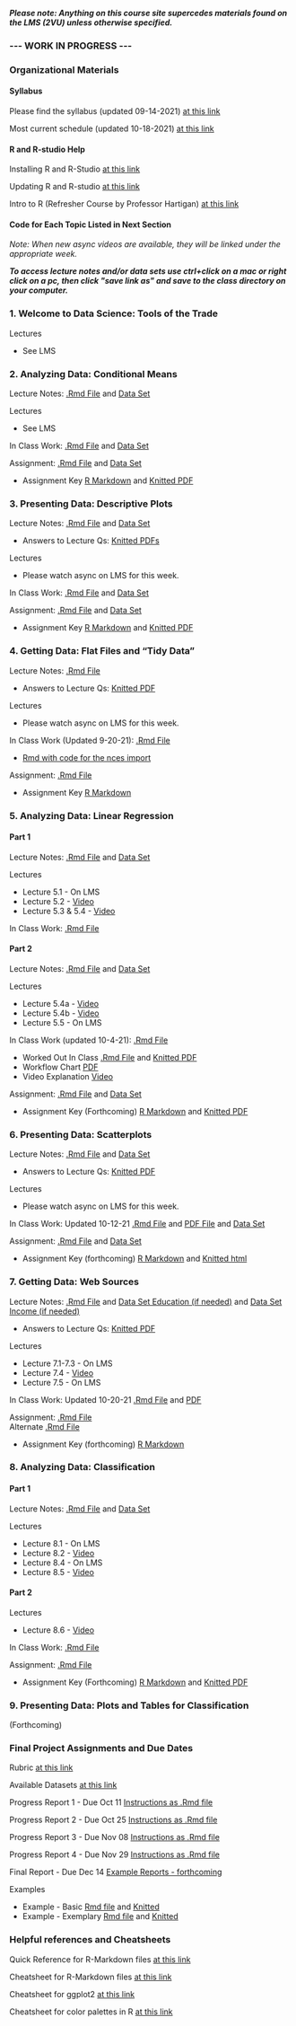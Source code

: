 ***Please note: Anything on this course site supercedes materials found on the LMS (2VU) unless otherwise specified.***

### --- WORK IN PROGRESS --- 

### Organizational Materials

#### Syllabus

Please find the syllabus (updated 09-14-2021) [at this link](https://github.com/rafael-a-garcia/LLO8200-Fall2021/raw/main/LLO_8200_Syllabus_v4.pdf)

Most current schedule (updated 10-18-2021) [at this link](https://github.com/rafael-a-garcia/LLO8200-Fall2021/raw/main/Schedule_10_18_2021.pdf)

#### R and R-studio Help

Installing R and R-Studio [at this link](https://github.com/rafael-a-garcia/LLO8200-Fall2021/raw/main/Installing%20R%20and%20RStudio.pdf)

Updating R and R-studio [at this link](https://github.com/rafael-a-garcia/LLO8200-Fall2021/raw/main/Updating%20R%20and%20RStudio.pdf)

Intro to R (Refresher Course by Professor Hartigan) [at this link](https://github.com/rafael-a-garcia/LLO8200-Fall2021/raw/main/IntroToR-Hartigan-08302021.pdf)


#### Code for Each Topic Listed in Next Section

*Note: When new async videos are available, they will be linked under the appropriate week.*


***To access lecture notes and/or data sets use ctrl+click on a mac or right click on a pc, then click "save link as" and save to the class directory on your computer.***

### 1\. Welcome to Data Science: Tools of the Trade

Lectures
 * See LMS

### 2\. Analyzing Data: Conditional Means

Lecture Notes: [.Rmd File](https://github.com/rafael-a-garcia/LLO8200-Fall2021/raw/main/02-conditional-means.Rmd) and  [Data Set](https://github.com/rafael-a-garcia/LLO8200-Fall2021/raw/main/sc_debt.Rds) 

Lectures
 * See LMS

In Class Work: [.Rmd File](https://github.com/rafael-a-garcia/LLO8200-Fall2021/raw/main/02-conditional-means-inclass.Rmd) and
[Data Set](https://github.com/rafael-a-garcia/LLO8200-Fall2021/raw/main/caschool.rdata) 

Assignment: [.Rmd File](https://raw.githubusercontent.com/rafael-a-garcia/LLO8200-Fall2021/main/02-assignment.Rmd) and
[Data Set](https://github.com/rafael-a-garcia/LLO8200-Fall2021/raw/main/sc_debt.Rdata)
  * Assignment Key [R Markdown](https://github.com/rafael-a-garcia/LLO8200-Fall2021/raw/main/02-assignment-key.Rmd) and [Knitted PDF](https://github.com/rafael-a-garcia/LLO8200-Fall2021/raw/main/02-assignment-key.pdf)

### 3\. Presenting Data: Descriptive Plots

Lecture Notes: [.Rmd File](https://github.com/rafael-a-garcia/LLO8200-Fall2021/raw/main/03-plot_means.Rmd) and  [Data Set](https://github.com/rafael-a-garcia/LLO8200-Fall2021/raw/main/attrition.Rdata) 
  * Answers to Lecture Qs: [Knitted PDFs](https://github.com/rafael-a-garcia/LLO8200-Fall2021/raw/main/03-plot_means-Qs.pdf)

Lectures
  * Please watch async on LMS for this week. 

In Class Work: [.Rmd File](https://github.com/rafael-a-garcia/LLO8200-Fall2021/raw/main/03-plot-means-inclass.Rmd) and
[Data Set](https://github.com/rafael-a-garcia/LLO8200-Fall2021/raw/main/sc_debt.Rds)

Assignment: [.Rmd File](https://raw.githubusercontent.com/rafael-a-garcia/LLO8200-Fall2021/main/03-assignment.Rmd) and
[Data Set](https://github.com/rafael-a-garcia/LLO8200-Fall2021/raw/main/sc_debt.Rds)
 * Assignment Key [R Markdown](https://github.com/rafael-a-garcia/LLO8200-Fall2021/raw/main/03-assignment-key.Rmd) and [Knitted PDF](https://github.com/rafael-a-garcia/LLO8200-Fall2021/raw/main/03-assignment-key.pdf)

### 4\. Getting Data: Flat Files and “Tidy Data” 

Lecture Notes: [.Rmd File](https://github.com/rafael-a-garcia/LLO8200-Fall2021/raw/main/04-flat_data.Rmd) 
  * Answers to Lecture Qs: [Knitted PDF](https://github.com/rafael-a-garcia/LLO8200-Fall2021/raw/main/04-flat_data-Qs.pdf)

Lectures
  * Please watch async on LMS for this week. 

In Class Work (Updated 9-20-21): [.Rmd File](https://github.com/rafael-a-garcia/LLO8200-Fall2021/raw/main/04-flat-data-inclass.Rmd)
  * [Rmd with code for the nces import](https://github.com/rafael-a-garcia/LLO8200-Fall2021/raw/main/04-flat-data-inclass_coded.Rmd)

Assignment: [.Rmd File](https://raw.githubusercontent.com/rafael-a-garcia/LLO8200-Fall2021/main/04-assignment.Rmd)
 * Assignment Key [R Markdown](https://github.com/rafael-a-garcia/LLO8200-Fall2021/raw/main/04-assignment-key.Rmd)

### 5\. Analyzing Data: Linear Regression

#### Part 1
Lecture Notes: [.Rmd File](https://github.com/rafael-a-garcia/LLO8200-Fall2021/raw/main/05-regression-1.Rmd) and  [Data Set](https://github.com/rafael-a-garcia/LLO8200-Fall2021/raw/main/area_data.Rds) 
 
Lectures
  * Lecture 5.1       - On LMS 
  * Lecture 5.2       - [Video](https://youtu.be/8P5CLj5Vy70)
  * Lecture 5.3 & 5.4 - [Video](https://youtu.be/6s5__DICHDg)

In Class Work: [.Rmd File](https://github.com/rafael-a-garcia/LLO8200-Fall2021/raw/main/05-regression-inclass-1.Rmd)


#### Part 2
Lecture Notes: [.Rmd File](https://github.com/rafael-a-garcia/LLO8200-Fall2021/raw/main/05-regression-2.Rmd) and  [Data Set](https://github.com/rafael-a-garcia/LLO8200-Fall2021/raw/main/area_data.Rds) 

Lectures
 * Lecture 5.4a - [Video](https://www.youtube.com/watch?v=llfHYO_MujY)
 * Lecture 5.4b - [Video](https://www.youtube.com/watch?v=hm33VbjQZMY)
 * Lecture 5.5  - On LMS 

In Class Work (updated 10-4-21): [.Rmd File](https://github.com/rafael-a-garcia/LLO8200-Fall2021/raw/main/05-regression-inclass-2.Rmd)
 * Worked Out In Class [.Rmd File](https://github.com/rafael-a-garcia/LLO8200-Fall2021/raw/main/05-regression-inclass-2(WorkedOut).Rmd) and [Knitted PDF](https://github.com/rafael-a-garcia/LLO8200-Fall2021/raw/main/05-regression-inclass-2-WorkedOut.pdf)
 * Workflow Chart [PDF](https://github.com/rafael-a-garcia/LLO8200-Fall2021/raw/main/WorkflowChart.pdf)
 * Video Explanation [Video](https://youtu.be/fo-X0pOzERM)

Assignment: [.Rmd File](https://raw.githubusercontent.com/rafael-a-garcia/LLO8200-Fall2021/main/05-assignment.Rmd) and
[Data Set](https://github.com/rafael-a-garcia/LLO8200-Fall2021/raw/main/area_data.Rds)
  * Assignment Key (Forthcoming) [R Markdown](https://github.com/rafael-a-garcia/LLO8200-Fall2021/raw/main/05-assignment-key.Rmd) and [Knitted PDF](https://github.com/rafael-a-garcia/LLO8200-Fall2021/raw/main/05-assignment-key.pdf)

### 6\. Presenting Data: Scatterplots

Lecture Notes: [.Rmd File](https://github.com/rafael-a-garcia/LLO8200-Fall2021/raw/main/06-scatterplots.Rmd) and  [Data Set](https://github.com/rafael-a-garcia/LLO8200-Fall2021/raw/main/els.Rdata)  
  * Answers to Lecture Qs: [Knitted PDF](https://github.com/rafael-a-garcia/LLO8200-Fall2021/raw/main/06-scatterplots_Qs.pdf)

Lectures
  * Please watch async on LMS for this week. 

In Class Work: Updated 10-12-21 [.Rmd File](https://github.com/rafael-a-garcia/LLO8200-Fall2021/raw/main/06-scatterplots-inclass_marked.Rmd) and [PDF File](https://github.com/rafael-a-garcia/LLO8200-Fall2021/raw/main/06-scatterplots-inclass_marked.pdf) and
[Data Set](https://github.com/rafael-a-garcia/LLO8200-Fall2021/raw/main/cex.RData) 


Assignment: [.Rmd File](https://raw.githubusercontent.com/rafael-a-garcia/LLO8200-Fall2021/main/06-assignment.Rmd) and  [Data Set](https://github.com/rafael-a-garcia/LLO8200-Fall2021/raw/main/els.Rdata) 
 * Assignment Key (forthcoming) [R Markdown](https://github.com/rafael-a-garcia/LLO8200-Fall2021/raw/main/06-assignment-key.Rmd) and [Knitted html](https://github.com/rafael-a-garcia/LLO8200-Fall2021/raw/main/06-assignment-key.html)

### 7\. Getting Data: Web Sources

Lecture Notes: [.Rmd File](https://github.com/rafael-a-garcia/LLO8200-Fall2021/raw/main/07-webscraping.Rmd) and  [Data Set Education (if needed)](https://github.com/rafael-a-garcia/LLO8200-Fall2021/raw/main/educ_vars.Rdata)  and  [Data Set Income (if needed)](https://github.com/rafael-a-garcia/LLO8200-Fall2021/raw/main/income_vars.Rdata)  
  * Answers to Lecture Qs: [Knitted PDF](https://github.com/rafael-a-garcia/LLO8200-Fall2021/raw/main/07-webscraping-Qs.Rmd)

Lectures
 * Lecture 7.1-7.3 - On LMS
 * Lecture 7.4 - [Video](https://www.youtube.com/watch?v=NHbs55PTb-g)
 * Lecture 7.5 - On LMS

In Class Work: Updated 10-20-21 [.Rmd File](https://github.com/rafael-a-garcia/LLO8200-Fall2021/raw/main/07-webscraping-inclass(workedout).Rmd) and [PDF](https://github.com/rafael-a-garcia/LLO8200-Fall2021/raw/main/07-webscraping-inclass-workedout-.pdf)
 


Assignment: [.Rmd File](https://raw.githubusercontent.com/rafael-a-garcia/LLO8200-Fall2021/main/07-assignment.Rmd)   
Alternate [.Rmd File](https://raw.githubusercontent.com/rafael-a-garcia/LLO8200-Fall2021/main/07-assignment-alternate.Rmd) 
 * Assignment Key (forthcoming) [R Markdown]()

### 8\. Analyzing Data: Classification

#### Part 1
Lecture Notes: [.Rmd File](https://github.com/rafael-a-garcia/LLO8200-Fall2021/raw/main/08-classification.Rmd) and  [Data Set](https://github.com/rafael-a-garcia/LLO8200-Fall2021/raw/main/za.Rdata) 
 
Lectures
  * Lecture 8.1       - On LMS 
  * Lecture 8.2       - [Video](https://youtu.be/IIEvyvsVO7Q)
  * Lecture 8.4       - On LMS 
  * Lecture 8.5       - [Video](https://youtu.be/KbmEJkslBeE)

#### Part 2

Lectures
 * Lecture 8.6 - [Video](https://youtu.be/IhCJOZJv_O8)

In Class Work: [.Rmd File](08-classification-inclass.Rmd)

Assignment: [.Rmd File](https://raw.githubusercontent.com/rafael-a-garcia/LLO8200-Fall2021/main/08-assignment.Rmd) 
  * Assignment Key (Forthcoming) [R Markdown]() and [Knitted PDF]()

### 9\. Presenting Data: Plots and Tables for Classification
(Forthcoming)
 
### Final Project Assignments and Due Dates

Rubric [at this link](https://github.com/rafael-a-garcia/LLO8200-Fall2021/raw/main/Final-Project-final_product_rubric.pdf)

Available Datasets [at this link](https://github.com/rafael-a-garcia/LLO8200-Fall2021/raw/main/Final-Project-available_datasets.pdf) 

Progress Report 1 - Due Oct 11 [Instructions as .Rmd file](https://github.com/rafael-a-garcia/LLO8200-Fall2021/raw/main/Final-Project-progress-report-01.Rmd)

Progress Report 2 - Due Oct 25 [Instructions as .Rmd file](https://github.com/rafael-a-garcia/LLO8200-Fall2021/raw/main/Final-Project-progress-report-02.Rmd)

Progress Report 3 - Due Nov 08 [Instructions as .Rmd file](https://github.com/rafael-a-garcia/LLO8200-Fall2021/raw/main/Final-Project-progress-report-03.Rmd)

Progress Report 4 - Due Nov 29 [Instructions as .Rmd file](https://github.com/rafael-a-garcia/LLO8200-Fall2021/raw/main/Final-Project-progress-report-04.Rmd)

Final Report - Due Dec 14 [Example Reports - forthcoming]()

Examples
 * Example - Basic [Rmd file](https://github.com/rafael-a-garcia/LLO8200-Fall2021/raw/main/final_project_example_report.Rmd) and [Knitted](https://github.com/rafael-a-garcia/LLO8200-Fall2021/raw/main/final_project_example_report.pdf)
 * Example - Exemplary [Rmd file](https://github.com/rafael-a-garcia/LLO8200-Fall2021/raw/main/final_project_melody.Rmd) and [Knitted](https://github.com/rafael-a-garcia/LLO8200-Fall2021/raw/main/final_project_melody.pdf)

### Helpful references and Cheatsheets

Quick Reference for R-Markdown files [at this link](https://github.com/rafael-a-garcia/LLO8200-Fall2021/raw/main/rmarkdown-reference.pdf)

Cheatsheet for R-Markdown files [at this link](https://github.com/rafael-a-garcia/LLO8200-Fall2021/raw/main/rmarkdown-cheatsheet.pdf)

Cheatsheet for ggplot2 [at this link](https://github.com/rafael-a-garcia/LLO8200-Fall2021/raw/main/ggplot2-cheatsheet.pdf)

Cheatsheet for color palettes in R [at this link](https://github.com/rafael-a-garcia/LLO8200-Fall2021/raw/main/colorPaletteCheatsheet.pdf)

